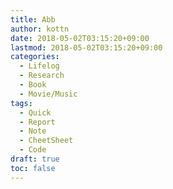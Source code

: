 ```yaml
---
title: Abb
author: kottn
date: 2018-05-02T03:15:20+09:00
lastmod: 2018-05-02T03:15:20+09:00
categories:
  - Lifelog
  - Research
  - Book
  - Movie/Music
tags:
  - Quick
  - Report
  - Note
  - CheetSheet
  - Code
draft: true
toc: false
---
```


